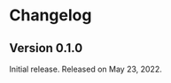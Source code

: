 <!-- deno-fmt-ignore-file -->

Changelog
=========

Version 0.1.0
-------------

Initial release.  Released on May 23, 2022.
